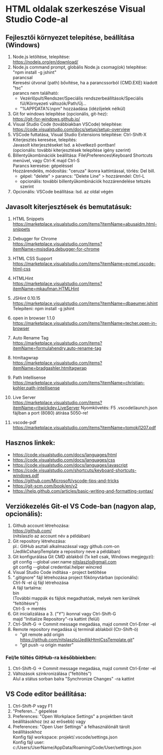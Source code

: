 # HTML oldalak szerkeszése Visual Studio Code-al

## Fejlesztői környezet telepítése, beállítása (Windows)
1.  Node.js letöltése, telepítése:<br>
    https://nodejs.org/en/download/
2.  Node.js command prompt, globális Node.js csomag(ok) telepítése:<br>
    "npm install -g jshint"<br>
    parancsal<br>
    Keresési útvonal (path) bővítése, ha a parancssorból (CMD.EXE) kiadott "tsc"<br> parancs nem található:<br>
      - Vezérlőpult/Rendszer/Speciális rendszerbeállítások/Speciális fül/Környezeti változók/Path/Új...
      - "%APPDATA%\npm" hozzáadása (idézőjelek nélkül)
2.  Git for windows telepítése (opcionális, git-hez):<br>
    https://git-for-windows.github.io/
3.  Visual Studio Code (továbbiakban VSCode) telepítése:<br>
    https://code.visualstudio.com/docs/setup/setup-overview
4.  VSCode futtatása, Visual Studio Extensions telepítése: Ctrl-Shift-X<br>
    Kiterjesztés keresése, telepítés:<br>
    Javasolt kiterjesztéseket lsd. a következő pontban!<br>
    (opcionális: további kiterjesztések telepítése igény szerint)
5.  Billentyűkombinációk beállítása: 
    File\Preferences\Keyboard Shortcuts menüvel, vagy Ctrl-K majd Ctrl-S<br>
    Parancs keresése: gépeléssel<br>
    Hozzárendelés, módosítás: "ceruza" ikonra kattíntással, törlés: Del bill.<br>
     - gépel: "delete" > parancs: "Delete Line" > hozzárendel: Ctrl-L
     - opcionális: további billentyűkombinációk hozzárendelése tetszés szerint
6.  Opcionális: VSCode beállítása: lsd. az oldal végén


## Javasolt kiterjesztések és bemutatásuk:
1. HTML Snippets<br>
https://marketplace.visualstudio.com/items?itemName=abusaidm.html-snippets

2. Debugger for Chrome<br>
https://marketplace.visualstudio.com/items?itemName=msjsdiag.debugger-for-chrome

3. HTML CSS Support<br>
https://marketplace.visualstudio.com/items?itemName=ecmel.vscode-html-css

4. HTMLHint<br>
https://marketplace.visualstudio.com/items?itemName=mkaufman.HTMLHint

5. JSHint 0.10.15<br>
https://marketplace.visualstudio.com/items?itemName=dbaeumer.jshint
Telepíteni: npm install -g jshint

6. open in browser 1.1.0<br>
https://marketplace.visualstudio.com/items?itemName=techer.open-in-browser

7. Auto Rename Tag<br>
https://marketplace.visualstudio.com/items?itemName=formulahendry.auto-rename-tag

8. htmltagwrap<br>
https://marketplace.visualstudio.com/items?itemName=bradgashler.htmltagwrap

9. Path Intellisense<br>
https://marketplace.visualstudio.com/items?itemName=christian-kohler.path-intellisense

10. Live Server<br>
https://marketplace.visualstudio.com/items?itemName=ritwickdey.LiveServer
Nyomkövetés: F5
.vscode\launch.json fájlban a port (8080) átírása 5050-re!

11. vscode-pdf<br>
https://marketplace.visualstudio.com/items?itemName=tomoki1207.pdf

## Hasznos linkek:
- https://code.visualstudio.com/docs/languages/html
- https://code.visualstudio.com/docs/languages/css
- https://code.visualstudio.com/docs/languages/javascript
- https://code.visualstudio.com/shortcuts/keyboard-shortcuts-windows.pdf
- https://github.com/Microsoft/vscode-tips-and-tricks
- https://git-scm.com/book/en/v2
- https://help.github.com/articles/basic-writing-and-formatting-syntax/

## Verziókezelés Git-el VS Code-ban (nagyon alap, opcionális):
1. Github account létrehozása:<br>
   https://github.com/<br>
   (nitslaszlo az account név a példában)
2. Git repository létrehozása:<br>
   pl.: GitHub asztali alkalmazással vagy github.com-on<br>
   (JedlikCsharpTemplate a repository neve a példában)
3. Git konfigurálása Git CMD ablakból (1x kell csak, Windows megjegyzi):<br>
   git config --global user.name nitslaszlo@gmail.com<br>
   git config --global credential.helper wincred
4. Visual Studio Code indítása - project betöltése
5. ".gitignore" fájl létrehozása project főkönyvtárban (opcionális):<br>
    Ctrl-N -el új fájl létrehozása<br>
    A fájl tartalma:<br>
    bin<br>
    (További mappák és fájlok megadhatóak, melyek nem kerülnek "feltöltésre")<br>
    Ctrl-S -> mentés
5. Git inicializálása a 3. ("Y") ikonnal vagy Ctrl-Shift-G<br>
   majd "Initialize Repository"-ra kattint (felül)
6. Ctrl-Shift-G -> Commit message megadása, majd commit Ctrl-Enter -el
7. Remote repository megadása új terminál ablakból (Ctr-Shift-ö)
   - "git remote add origin https://github.com/nitslaszlo/JedlikHtmlCssTemplate.git"
   - "git push -u origin master"

### Fel/le töltés GitHub-ra későbbiekben:
1. Ctrl-Shift-G -> Commit message megadása, majd commit Ctrl-Enter -el
2. Változások szinkronizálása ("feltöltés")<br>
   Alul a státus sorban balra "Synchronize Changes" -ra kattint

## VS Code editor beállítása:
1. Ctrl-Shift-P vagy F1
2. "Preferen..." gépelése
3. Preferences: "Open Workplace Settings" a projektben tárolt beállításokhoz (ez az erősebb) vagy
4. Preferences: "Open User Settings" a felhasználónált tárolt beállításokhoz<br>
   Konfig fájl workspace: projekt/.vscode/settings.json<br>
   Konfig fájl user: c:/Users/UserName/AppData/Roaming/Code/User/settings.json
